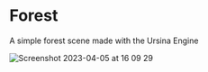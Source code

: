 # Forest
A simple forest scene made with the Ursina Engine

![Screenshot 2023-04-05 at 16 09 29](https://user-images.githubusercontent.com/77012627/230124137-5116a3f5-6dc5-44f8-a630-67594311f3f0.png)
